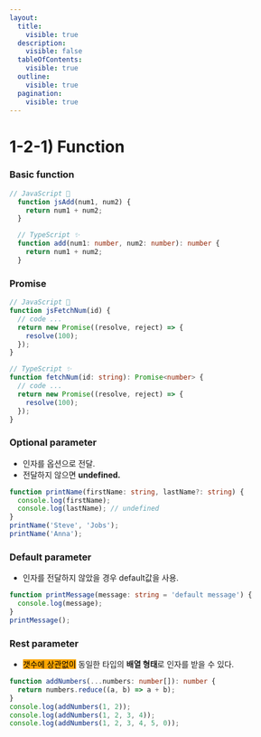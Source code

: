 ```yaml
---
layout:
  title:
    visible: true
  description:
    visible: false
  tableOfContents:
    visible: true
  outline:
    visible: true
  pagination:
    visible: true
---
```


# 1-2-1) Function

### Basic function

```typescript
// JavaScript 💩
  function jsAdd(num1, num2) {
    return num1 + num2;
  }

  // TypeScript ✨
  function add(num1: number, num2: number): number {
    return num1 + num2;
  }
```

### Promise

```typescript
// JavaScript 💩
function jsFetchNum(id) {
  // code ...
  return new Promise((resolve, reject) => {
    resolve(100);
  });
}

// TypeScript ✨
function fetchNum(id: string): Promise<number> {
  // code ...
  return new Promise((resolve, reject) => {
    resolve(100);
  });
}
```

### Optional parameter

* 인자를 옵션으로 전달.
* 전달하지 않으면 **undefined.**

```typescript
function printName(firstName: string, lastName?: string) {
  console.log(firstName);
  console.log(lastName); // undefined
}
printName('Steve', 'Jobs');
printName('Anna');

```

### Default parameter

* 인자를 전달하지 않았을 경우 default값을 사용.

```typescript
function printMessage(message: string = 'default message') {
  console.log(message);
}
printMessage();
```

### Rest parameter

* <mark style="background-color:orange;">갯수에 상관없이</mark> 동일한 타입의 **배열 형태**로 인자를 받을 수 있다.

```typescript
function addNumbers(...numbers: number[]): number {
  return numbers.reduce((a, b) => a + b);
}
console.log(addNumbers(1, 2));
console.log(addNumbers(1, 2, 3, 4));
console.log(addNumbers(1, 2, 3, 4, 5, 0));
```
